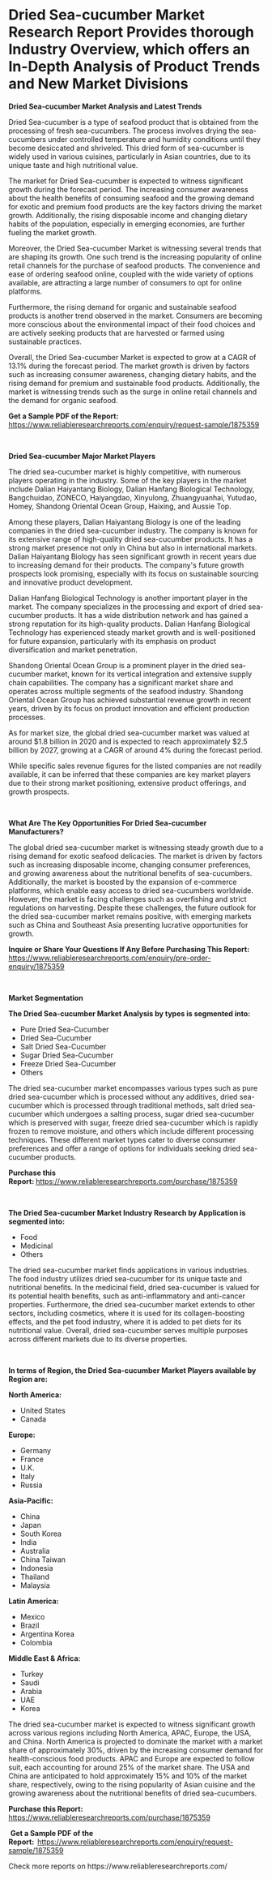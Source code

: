<p><h1>Dried Sea-cucumber Market Research Report Provides thorough Industry Overview, which offers an In-Depth Analysis of Product Trends and New Market Divisions</h1></p><p><strong>Dried Sea-cucumber Market Analysis and Latest Trends</strong></p>
<p><p>Dried Sea-cucumber is a type of seafood product that is obtained from the processing of fresh sea-cucumbers. The process involves drying the sea-cucumbers under controlled temperature and humidity conditions until they become desiccated and shriveled. This dried form of sea-cucumber is widely used in various cuisines, particularly in Asian countries, due to its unique taste and high nutritional value.</p><p>The market for Dried Sea-cucumber is expected to witness significant growth during the forecast period. The increasing consumer awareness about the health benefits of consuming seafood and the growing demand for exotic and premium food products are the key factors driving the market growth. Additionally, the rising disposable income and changing dietary habits of the population, especially in emerging economies, are further fueling the market growth.</p><p>Moreover, the Dried Sea-cucumber Market is witnessing several trends that are shaping its growth. One such trend is the increasing popularity of online retail channels for the purchase of seafood products. The convenience and ease of ordering seafood online, coupled with the wide variety of options available, are attracting a large number of consumers to opt for online platforms.</p><p>Furthermore, the rising demand for organic and sustainable seafood products is another trend observed in the market. Consumers are becoming more conscious about the environmental impact of their food choices and are actively seeking products that are harvested or farmed using sustainable practices.</p><p>Overall, the Dried Sea-cucumber Market is expected to grow at a CAGR of 13.1% during the forecast period. The market growth is driven by factors such as increasing consumer awareness, changing dietary habits, and the rising demand for premium and sustainable food products. Additionally, the market is witnessing trends such as the surge in online retail channels and the demand for organic seafood.</p></p>
<p><strong>Get a Sample PDF of the Report:&nbsp;</strong> <a href="https://www.reliableresearchreports.com/enquiry/request-sample/1875359">https://www.reliableresearchreports.com/enquiry/request-sample/1875359</a></p>
<p>&nbsp;</p>
<p><strong>Dried Sea-cucumber Major Market Players</strong></p>
<p><p>The dried sea-cucumber market is highly competitive, with numerous players operating in the industry. Some of the key players in the market include Dalian Haiyantang Biology, Dalian Hanfang Biological Technology, Bangchuidao, ZONECO, Haiyangdao, Xinyulong, Zhuangyuanhai, Yutudao, Homey, Shandong Oriental Ocean Group, Haixing, and Aussie Top.</p><p>Among these players, Dalian Haiyantang Biology is one of the leading companies in the dried sea-cucumber industry. The company is known for its extensive range of high-quality dried sea-cucumber products. It has a strong market presence not only in China but also in international markets. Dalian Haiyantang Biology has seen significant growth in recent years due to increasing demand for their products. The company's future growth prospects look promising, especially with its focus on sustainable sourcing and innovative product development.</p><p>Dalian Hanfang Biological Technology is another important player in the market. The company specializes in the processing and export of dried sea-cucumber products. It has a wide distribution network and has gained a strong reputation for its high-quality products. Dalian Hanfang Biological Technology has experienced steady market growth and is well-positioned for future expansion, particularly with its emphasis on product diversification and market penetration.</p><p>Shandong Oriental Ocean Group is a prominent player in the dried sea-cucumber market, known for its vertical integration and extensive supply chain capabilities. The company has a significant market share and operates across multiple segments of the seafood industry. Shandong Oriental Ocean Group has achieved substantial revenue growth in recent years, driven by its focus on product innovation and efficient production processes.</p><p>As for market size, the global dried sea-cucumber market was valued at around $1.8 billion in 2020 and is expected to reach approximately $2.5 billion by 2027, growing at a CAGR of around 4% during the forecast period.</p><p>While specific sales revenue figures for the listed companies are not readily available, it can be inferred that these companies are key market players due to their strong market positioning, extensive product offerings, and growth prospects.</p></p>
<p>&nbsp;</p>
<p><strong>What Are The Key Opportunities For Dried Sea-cucumber Manufacturers?</strong></p>
<p><p>The global dried sea-cucumber market is witnessing steady growth due to a rising demand for exotic seafood delicacies. The market is driven by factors such as increasing disposable income, changing consumer preferences, and growing awareness about the nutritional benefits of sea-cucumbers. Additionally, the market is boosted by the expansion of e-commerce platforms, which enable easy access to dried sea-cucumbers worldwide. However, the market is facing challenges such as overfishing and strict regulations on harvesting. Despite these challenges, the future outlook for the dried sea-cucumber market remains positive, with emerging markets such as China and Southeast Asia presenting lucrative opportunities for growth.</p></p>
<p><strong>Inquire or Share Your Questions If Any Before Purchasing This Report:</strong> <a href="https://www.reliableresearchreports.com/enquiry/pre-order-enquiry/1875359">https://www.reliableresearchreports.com/enquiry/pre-order-enquiry/1875359</a></p>
<p>&nbsp;</p>
<p><strong>Market Segmentation</strong></p>
<p><strong>The Dried Sea-cucumber Market Analysis by types is segmented into:</strong></p>
<p><ul><li>Pure Dried Sea-Cucumber</li><li>Dried Sea-Cucumber</li><li>Salt Dried Sea-Cucumber</li><li>Sugar Dried Sea-Cucumber</li><li>Freeze Dried Sea-Cucumber</li><li>Others</li></ul></p>
<p><p>The dried sea-cucumber market encompasses various types such as pure dried sea-cucumber which is processed without any additives, dried sea-cucumber which is processed through traditional methods, salt dried sea-cucumber which undergoes a salting process, sugar dried sea-cucumber which is preserved with sugar, freeze dried sea-cucumber which is rapidly frozen to remove moisture, and others which include different processing techniques. These different market types cater to diverse consumer preferences and offer a range of options for individuals seeking dried sea-cucumber products.</p></p>
<p><strong>Purchase this Report:&nbsp;</strong><a href="https://www.reliableresearchreports.com/purchase/1875359">https://www.reliableresearchreports.com/purchase/1875359</a></p>
<p>&nbsp;</p>
<p><strong>The Dried Sea-cucumber Market Industry Research by Application is segmented into:</strong></p>
<p><ul><li>Food</li><li>Medicinal</li><li>Others</li></ul></p>
<p><p>The dried sea-cucumber market finds applications in various industries. The food industry utilizes dried sea-cucumber for its unique taste and nutritional benefits. In the medicinal field, dried sea-cucumber is valued for its potential health benefits, such as anti-inflammatory and anti-cancer properties. Furthermore, the dried sea-cucumber market extends to other sectors, including cosmetics, where it is used for its collagen-boosting effects, and the pet food industry, where it is added to pet diets for its nutritional value. Overall, dried sea-cucumber serves multiple purposes across different markets due to its diverse properties.</p></p>
<p>&nbsp;</p>
<p><strong>In terms of Region, the Dried Sea-cucumber Market Players available by Region are:</strong></p>
<p>
    <p> <strong> North America: </strong>
        <ul>
            <li>United States</li>
            <li>Canada</li>
        </ul>
        </p> 
    <p> <strong> Europe: </strong>
        <ul>
            <li>Germany</li>
            <li>France</li>
            <li>U.K.</li>
            <li>Italy</li>
            <li>Russia</li>
        </ul>
        </p> 
    <p> <strong> Asia-Pacific: </strong>
        <ul>
            <li>China</li>
            <li>Japan</li>
            <li>South Korea</li>
            <li>India</li>
            <li>Australia</li>
            <li>China Taiwan</li>
            <li>Indonesia</li>
            <li>Thailand</li>
            <li>Malaysia</li>
        </ul>
        </p> 
    <p> <strong> Latin America: </strong>
        <ul>
            <li>Mexico</li>
            <li>Brazil</li>
            <li>Argentina Korea</li>
            <li>Colombia</li>
        </ul>
        </p> 
    <p> <strong> Middle East & Africa: </strong>
        <ul>
            <li>Turkey</li>
            <li>Saudi</li>
            <li>Arabia</li>
            <li>UAE</li>
            <li>Korea</li>
        </ul>
    </p>
    </p>
<p><p>The dried sea-cucumber market is expected to witness significant growth across various regions including North America, APAC, Europe, the USA, and China. North America is projected to dominate the market with a market share of approximately 30%, driven by the increasing consumer demand for health-conscious food products. APAC and Europe are expected to follow suit, each accounting for around 25% of the market share. The USA and China are anticipated to hold approximately 15% and 10% of the market share, respectively, owing to the rising popularity of Asian cuisine and the growing awareness about the nutritional benefits of dried sea-cucumbers.</p></p>
<p><strong>Purchase this Report: </strong><a href="https://www.reliableresearchreports.com/purchase/1875359">https://www.reliableresearchreports.com/purchase/1875359</a></p>
<p>&nbsp;<strong>Get a Sample PDF of the Report:&nbsp;&nbsp;</strong><a href="https://www.reliableresearchreports.com/enquiry/request-sample/1875359">https://www.reliableresearchreports.com/enquiry/request-sample/1875359</a></p>
<p><strong></strong></p>
<p>Check more reports on https://www.reliableresearchreports.com/</p>